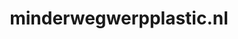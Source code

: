 ---
layout: post
title:  "minderwegwerpplastic.nl"
internal_url:  "/data/minderwegwerpplastic.nl.html"
categories: dutchgov
---